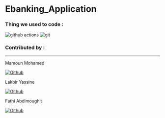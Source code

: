 # Ebanking_Application



  <h3>Thing we used to code :</h3>
  <img alt="github actions" src="https://img.shields.io/badge/-Github_Actions-2088FF?style=flat-square&logo=github-actions&logoColor=white" />
  <img alt="git" src="https://img.shields.io/badge/-Git-F05032?style=flat-square&logo=git&logoColor=white" />
  
  
  
  
  
  
   <h3>Contributed by : </h3>
  <hr>
  <p>Mamoun Mohamed</p>
<p><a href="https://github.com/paponni" target="_blank"><img alt="Github" src="https://img.shields.io/badge/GitHub-%2312100E.svg?&style=for-the-badge&logo=Github&logoColor=white" /></a> 
   <p>Lakbir Yassine</p>
<p><a href="https://github.com/yasslkb" target="_blank"><img alt="Github" src="https://img.shields.io/badge/GitHub-%2312100E.svg?&style=for-the-badge&logo=Github&logoColor=white" /></a>
  <p>Fathi Abdlmoughit</p>
<p><a href="https://github.com/moughitfathi" target="_blank"><img alt="Github" src="https://img.shields.io/badge/GitHub-%2312100E.svg?&style=for-the-badge&logo=Github&logoColor=white" /></a>
  
